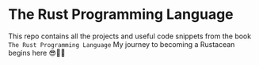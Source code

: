 # The Rust Programming Language
This repo contains all the projects and useful code snippets from the book `The Rust Programming Language`
My journey to becoming a Rustacean begins here 😎🚀🚀
